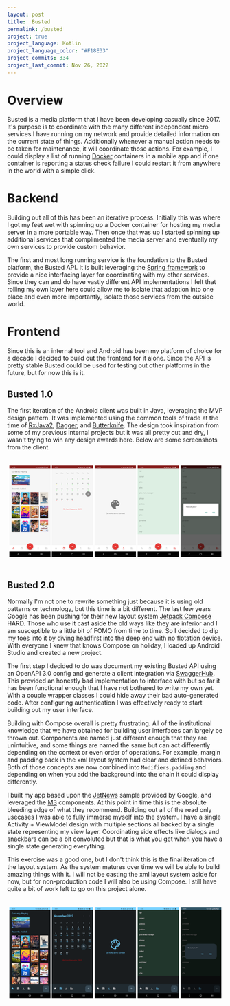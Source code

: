 ```yaml
---
layout: post
title:  Busted
permalink: /busted
project: true
project_language: Kotlin
project_language_color: "#F18E33"
project_commits: 334
project_last_commit: Nov 26, 2022
---
```


Overview
========
Busted is a media platform that I have been developing casually since 2017. It\'s purpose is to coordinate with the many different independent micro services I have running on my network and provide detailed information on the current state of things. Additionally whenever a manual action needs to be taken for maintenance, it will coordinate those actions. For example, I could display a list of running [Docker](https://www.docker.com/) containers in a mobile app and if one container is reporting a status check failure I could restart it from anywhere in the world with a simple click.



Backend
========
Building out all of this has been an iterative process. Initially this was where I got my feet wet with spinning up a Docker container for hosting my media server in a more portable way. Then once that was up I started spinning up additional services that complimented the media server and eventually my own services to provide custom behavior.

The first and most long running service is the foundation to the Busted platform, the Busted API. It is built leveraging the [Spring framework](https://docs.spring.io/spring/docs/current/spring-framework-reference/overview.html) to provide a nice interfacing layer for coordinating with my other services. Since they can and do have vastly different API implementations I felt that rolling my own layer here could allow me to isolate that adaption into one place and even more importantly, isolate those services from the outside world.



Frontend
========
Since this is an internal tool and Android has been my platform of choice for a decade I decided to build out the frontend for it alone. Since the API is pretty stable Busted could be used for testing out other platforms in the future, but for now this is it.

Busted 1.0
----------
The first iteration of the Android client was built in Java, leveraging the MVP design pattern. It was implemented using the common tools of trade at the time of [RxJava2](https://github.com/ReactiveX/RxJava), [Dagger](https://google.github.io/dagger/), and [Butterknife](https://github.com/JakeWharton/butterknife). The design took inspiration from some of my previous internal projects but it was all pretty cut and dry, I wasn't trying to win any design awards here. Below are some screenshots from the client.

<p align="center" style="padding-top:20px;padding-bottom:20px;">
  <img src="/assets/busted/v1_image1.png" width="19%" />
  <img src="/assets/busted/v1_image2.png" width="19%" />
  <img src="/assets/busted/v1_image3.png" width="19%" />
  <img src="/assets/busted/v1_image4.png" width="19%" />
  <img src="/assets/busted/v1_image5.png" width="19%" />
</p>

Busted 2.0
----------
Normally I'm not one to rewrite something just because it is using old patterns or technology, but this time is a bit different. The last few years Google has been pushing for their new layout system [Jetpack Compose](https://developer.android.com/jetpack/compose) HARD. Those who use it cast aside the old ways like they are inferior and I am susceptible to a little bit of FOMO from time to time. So I decided to dip my toes into it by diving headfirst into the deep end with no flotation device. With everyone I knew that knows Compose on holiday, I loaded up Android Studio and created a new project.

The first step I decided to do was document my existing Busted API using an OpenAPI 3.0 config and generate a client integration via [SwaggerHub](https://swagger.io/tools/swaggerhub/). This provided an honestly bad implementation to interface with but so far it has been functional enough that I have not bothered to write my own yet. With a couple wrapper classes I could hide away their bad auto-generated code. After configuring authentication I was effectively ready to start building out my user interface.

Building with Compose overall is pretty frustrating. All of the institutional knowledge that we have obtained for building user interfaces can largely be thrown out. Components are named just different enough that they are unintuitive, and some things are named the same but can act differently depending on the context or even order of operations. For example, margin and padding back in the xml layout system had clear and defined behaviors. Both of those concepts are now combined into `Modifiers.padding` and depending on when you add the background into the chain it could display differently.

I built my app based upon the [JetNews](https://github.com/android/compose-samples/tree/main/JetNews) sample provided by Google, and leveraged the [M3](https://m3.material.io/) components. At this point in time this is the absolute bleeding edge of what they recommend. Building out all of the read only usecases I was able to fully immerse myself into the system. I have a single Activity + ViewModel design with multiple sections all backed by a single state representing my view layer. Coordinating side effects like dialogs and snackbars can be a bit convoluted but that is what you get when you have a single state generating everything.

This exercise was a good one, but I don't think this is the final iteration of the layout system. As the system matures over time we will be able to build amazing things with it. I will not be casting the xml layout system aside for now, but for non-production code I will also be using Compose. I still have quite a bit of work left to go on this project alone.

<p align="center" style="padding-top:20px;padding-bottom:20px;">
  <img src="/assets/busted/v2_image1.png" width="19%" />
  <img src="/assets/busted/v2_image2.png" width="19%" />
  <img src="/assets/busted/v2_image3.png" width="19%" />
  <img src="/assets/busted/v2_image4.png" width="19%" />
  <img src="/assets/busted/v2_image5.png" width="19%" />
</p>
